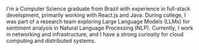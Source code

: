 I'm a Computer Science graduate from Brazil with experience in full-stack development, primarily working with React.js and Java. During college, I was part of a research team exploring Large Language Models (LLMs) for sentiment analysis in Natural Language Processing (NLP). Currently, I work in networking and infrastructure, and I have a strong curiosity for cloud computing and distributed systems.
